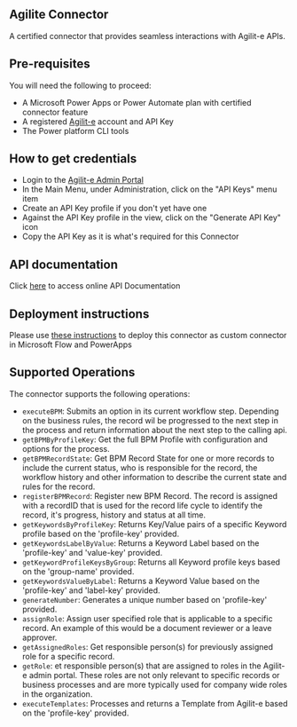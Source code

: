 ﻿
## Agilite Connector
A certified connector that provides seamless interactions with Agilit-e APIs.


## Pre-requisites
You will need the following to proceed:
* A Microsoft Power Apps or Power Automate plan with certified connector feature
* A registered [Agilit-e](https://agilite.io) account and API Key
* The Power platform CLI tools


## How to get credentials
* Login to the [Agilit-e Admin Portal](https://portal.agilite.io)
* In the Main Menu, under Administration, click on the "API Keys" menu item
* Create an API Key profile if you don't yet have one
* Against the API Key profile in the view, click on the "Generate API Key" icon
* Copy the API Key as it is what's required for this Connector

## API documentation
Click [here](https://docs.agilite.io/reference) to access online API Documentation


## Deployment instructions
Please use [these instructions](https://docs.microsoft.com/en-us/connectors/custom-connectors/paconn-cli) to deploy this connector as custom connector in Microsoft Flow and PowerApps


## Supported Operations
The connector supports the following operations:
* `executeBPM`: Submits an option in its current workflow step. Depending on the business rules, the record wil be progressed to the next step in the process and return information about the next step to the calling api.
* `getBPMByProfileKey`: Get the full BPM Profile with configuration and options for the process.
* `getBPMRecordState`: Get BPM Record State for one or more records to include the current status, who is responsible for the record, the workflow history and other information to describe the current state and rules for the record.
* `registerBPMRecord`: Register new BPM Record. The record is assigned with a recordID that is used for the record life cycle to identify the record, it's progress, history and status at all time.
* `getKeywordsByProfileKey`: Returns Key/Value pairs of a specific Keyword profile based on the 'profile-key' provided.
* `getKeywordsLabelByValue`: Returns a Keyword Label based on the 'profile-key' and 'value-key' provided.
* `getKeywordProfileKeysByGroup`: Returns all Keyword profile keys based on the 'group-name' provided.
* `getKeywordsValueByLabel`: Returns a Keyword Value based on the 'profile-key' and 'label-key' provided.
* `generateNumber`: Generates a unique number based on 'profile-key' provided.
* `assignRole`: Assign user specified role that is applicable to a specific record. An example of this would be a document reviewer or a leave approver.
* `getAssignedRoles`: Get responsible person(s) for previously assigned role for a specific record.
* `getRole`: et responsible person(s) that are assigned to roles in the Agilit-e admin portal. These roles are not only relevant to specific records or business processes and are more typically used for company wide roles in the organization.
* `executeTemplates`: Processes and returns a Template from Agilit-e based on the 'profile-key' provided.